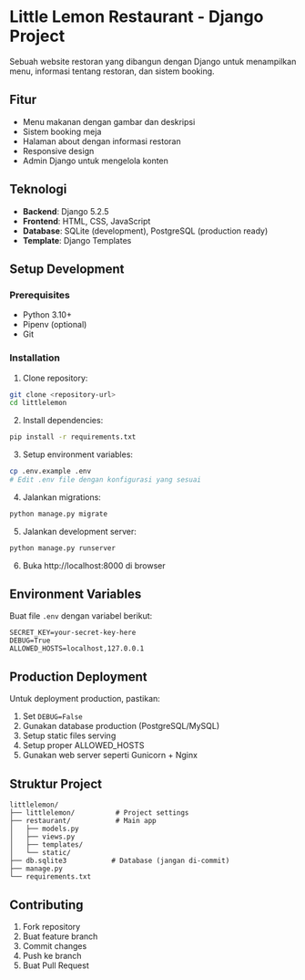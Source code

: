 # Little Lemon Restaurant - Django Project

Sebuah website restoran yang dibangun dengan Django untuk menampilkan menu, informasi tentang restoran, dan sistem booking.

## Fitur

- Menu makanan dengan gambar dan deskripsi
- Sistem booking meja
- Halaman about dengan informasi restoran
- Responsive design
- Admin Django untuk mengelola konten

## Teknologi

- **Backend**: Django 5.2.5
- **Frontend**: HTML, CSS, JavaScript
- **Database**: SQLite (development), PostgreSQL (production ready)
- **Template**: Django Templates

## Setup Development

### Prerequisites

- Python 3.10+
- Pipenv (optional)
- Git

### Installation

1. Clone repository:
```bash
git clone <repository-url>
cd littlelemon
```

2. Install dependencies:
```bash
pip install -r requirements.txt
```

3. Setup environment variables:
```bash
cp .env.example .env
# Edit .env file dengan konfigurasi yang sesuai
```

4. Jalankan migrations:
```bash
python manage.py migrate
```

5. Jalankan development server:
```bash
python manage.py runserver
```

6. Buka http://localhost:8000 di browser

## Environment Variables

Buat file `.env` dengan variabel berikut:

```
SECRET_KEY=your-secret-key-here
DEBUG=True
ALLOWED_HOSTS=localhost,127.0.0.1
```

## Production Deployment

Untuk deployment production, pastikan:

1. Set `DEBUG=False`
2. Gunakan database production (PostgreSQL/MySQL)
3. Setup static files serving
4. Setup proper ALLOWED_HOSTS
5. Gunakan web server seperti Gunicorn + Nginx

## Struktur Project

```
littlelemon/
├── littlelemon/          # Project settings
├── restaurant/           # Main app
│   ├── models.py
│   ├── views.py
│   ├── templates/
│   └── static/
├── db.sqlite3           # Database (jangan di-commit)
├── manage.py
└── requirements.txt
```

## Contributing

1. Fork repository
2. Buat feature branch
3. Commit changes
4. Push ke branch
5. Buat Pull Request
